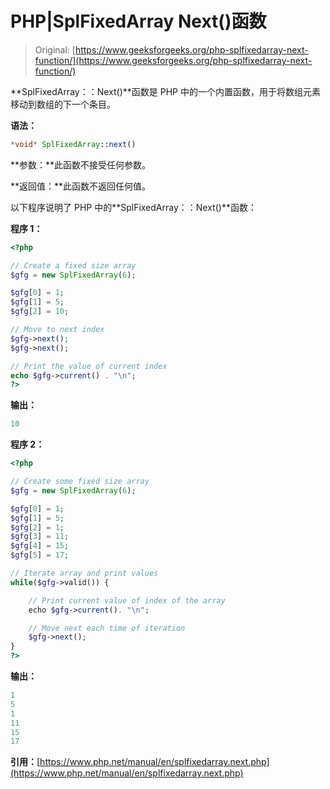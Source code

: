 # PHP|SplFixedArray Next()函数

> Original: [https://www.geeksforgeeks.org/php-splfixedarray-next-function/](https://www.geeksforgeeks.org/php-splfixedarray-next-function/)

**SplFixedArray：：Next()**函数是 PHP 中的一个内置函数，用于将数组元素移动到数组的下一个条目。

**语法：**

```php
*void* SplFixedArray::next()
```

**参数：**此函数不接受任何参数。

**返回值：**此函数不返回任何值。

以下程序说明了 PHP 中的**SplFixedArray：：Next()**函数：

**程序 1：**

```php
<?php

// Create a fixed size array
$gfg = new SplFixedArray(6);

$gfg[0] = 1;
$gfg[1] = 5;
$gfg[2] = 10;

// Move to next index
$gfg->next();
$gfg->next();

// Print the value of current index
echo $gfg->current() . "\n";
?>
```

**输出：**

```php
10

```

**程序 2：**

```php
<?php

// Create some fixed size array
$gfg = new SplFixedArray(6);

$gfg[0] = 1;
$gfg[1] = 5;
$gfg[2] = 1;
$gfg[3] = 11;
$gfg[4] = 15;
$gfg[5] = 17;

// Iterate array and print values
while($gfg->valid()) {

    // Print current value of index of the array
    echo $gfg->current(). "\n";

    // Move next each time of iteration
    $gfg->next();
}
?>
```

**输出：**

```php
1
5
1
11
15
17

```

**引用：**[https://www.php.net/manual/en/splfixedarray.next.php](https://www.php.net/manual/en/splfixedarray.next.php)